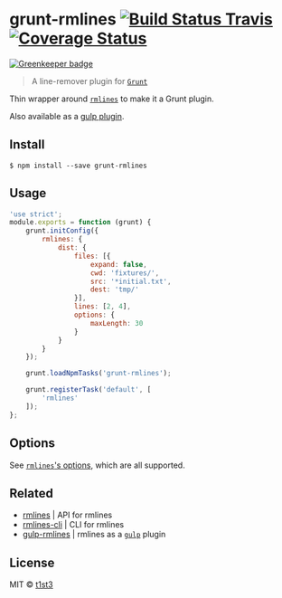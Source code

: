 # grunt-rmlines [![Build Status Travis](https://travis-ci.org/t1st3/grunt-rmlines.svg?branch=master)](https://travis-ci.org/t1st3/grunt-rmlines) [![Coverage Status](https://coveralls.io/repos/github/t1st3/grunt-rmlines/badge.svg?branch=master)](https://coveralls.io/github/t1st3/grunt-rmlines?branch=master)

[![Greenkeeper badge](https://badges.greenkeeper.io/t1st3/grunt-rmlines.svg)](https://greenkeeper.io/)

> A line-remover plugin for [`Grunt`](http://gruntjs.com/)

Thin wrapper around [`rmlines`](https://github.com/t1st3/rmlines) to make it a Grunt plugin.

Also available as a [gulp plugin](https://github.com/t1st3/gulp-rmlines).


## Install

```
$ npm install --save grunt-rmlines
```


## Usage

```js
'use strict';
module.exports = function (grunt) {
	grunt.initConfig({
		rmlines: {
			dist: {
				files: [{
					expand: false,
					cwd: 'fixtures/',
					src: '*initial.txt',
					dest: 'tmp/'
				}],
				lines: [2, 4],
				options: {
					maxLength: 30
				}
			}
		}
	});

	grunt.loadNpmTasks('grunt-rmlines');

	grunt.registerTask('default', [
		'rmlines'
	]);
};
```


## Options

See [`rmlines`'s options](https://github.com/t1st3/rmlines#options), which are all supported.

## Related

* [rmlines](https://github.com/t1st3/rmlines) | API for rmlines
* [rmlines-cli](https://github.com/t1st3/rmlines-cli) | CLI for rmlines
* [gulp-rmlines](https://github.com/t1st3/gulp-rmlines) | rmlines as a [`gulp`](http://gulpjs.com/) plugin


## License

MIT © [t1st3](http://tiste.org)

